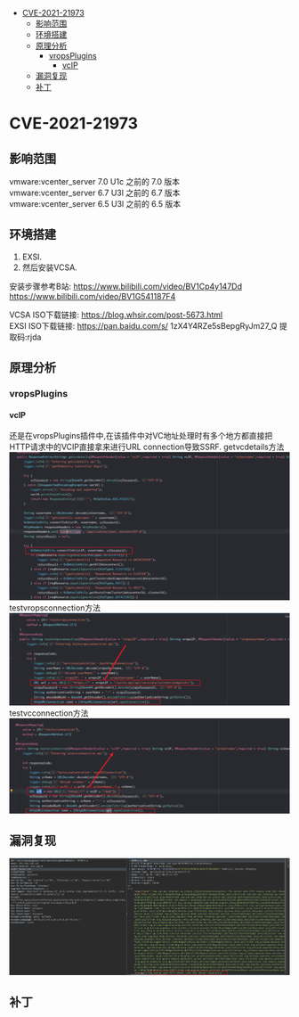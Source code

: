 - [CVE-2021-21973](#cve-2021-21973)
  - [影响范围](#影响范围)
  - [环境搭建](#环境搭建)
  - [原理分析](#原理分析)
    - [vropsPlugins](#vropsplugins)
      - [vcIP](#vcip)
  - [漏洞复现](#漏洞复现)
  - [补丁](#补丁)
# CVE-2021-21973
## 影响范围
vmware:vcenter_server 7.0 U1c 之前的 7.0 版本  
vmware:vcenter_server 6.7 U3l 之前的 6.7 版本  
vmware:vcenter_server 6.5 U3l 之前的 6.5 版本  
## 环境搭建
1. EXSI.
2. 然后安装VCSA.

安装步骤参考B站: 
https://www.bilibili.com/video/BV1Cp4y147Dd  
https://www.bilibili.com/video/BV1G541187F4  

VCSA ISO下载链接: https://blog.whsir.com/post-5673.html  
EXSI ISO下载链接: https://pan.baidu.com/s/  1zX4Y4RZe5sBepgRyJm27_Q  提取码:rjda
## 原理分析
### vropsPlugins
#### vcIP
还是在vropsPlugins插件中,在该插件中对VC地址处理时有多个地方都直接把HTTP请求中的VCIP直接拿来进行URL connection导致SSRF.
getvcdetails方法
![](3.png)
testvropsconnection方法
![](1.png)
testvcconnection方法
![](2.png)
## 漏洞复现
![](4.png)
## 补丁